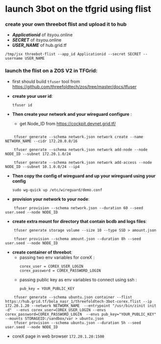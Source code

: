 # launch 3bot on the tfgrid using flist

### create your own threebot flist and upload it to hub
- ***Applicationid*** of itsyou.online
- ***SECRET*** of itsyou.online
- ***USER_NAME*** of hub.grid.tf

```python3
/tmp/jsx threebot-flist --app_id Applicationid --secret SECRET --username USER_NAME
```

###  launch the flist on a ZOS V2 in TFGrid:

- first should build ```tfuser``` tool from
https://github.com/threefoldtech/zos/tree/master/docs/tfuser

- **create your user id**:


   ``` tfuser id ```
- **Then create your network and your wireguard configure** :
    - get Node_ID from https://cockpit.devnet.grid.tf/
```

    tfuser generate --schema network.json network create --name NETWORK_NAME --cidr 172.20.0.0/16

    tfuser generate --schema network.json network add-node --node NODE_ID --subnet 172.20.1.0/24

    tfuser generate --schema network.json network add-access --node NODE_ID --subnet 10.1.0.0/24 --ip4
```

- **Then copy the config of wireguard and up your wireguard using your config**


    ``` sudo wg-quick up /etc/wireguard/demo.conf ```

- **provision your network to your node**:

```
    tfuser provision --schema network.json --duration 60 --seed user.seed --node NODE_ID
```
- **create extra mount for directory that contain bcdb and logs files**:


```
    tfuser generate storage volume --size 10 --type SSD > amount.json

    tfuser provision --schema amount.json --duration 8h --seed user.seed --node NODE_ID
```

- **create container of threebot**:
    - passing two env variables for coreX :
        ```buildoutcfg
        corex_user = COREX_USER_LOGIN
        corex_password = COREX_PASSWORD_LOGIN
        ```
     - passing public key as env variables to connect using ssh :
        ```buildoutcfg
        pub_key = YOUR_PUBLIC_KEY
        ```

```
    tfuser generate --schema ubuntu.json container --flist  https://hub.grid.tf/bola_nasr_1/threefoldtech-3bot-corex.flist --ip 172.20.1.20 --network NETWORK_NAME  --entrypoint "/usr/bin/zinit init -d"  --envs corex_user=COREX_USER_LOGIN --envs  corex_password=COREX_PASSWORD_LOGIN  --envs pub_key="YOUR_PUBLIC_KEY" --mounts STORAGEID:/sandbox/var > ubuntu.json
    tfuser provision --schema ubuntu.json --duration 5h --seed user.seed --node NODE_ID
```
- coreX page in web browser  ```172.20.1.20:1500```
